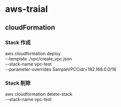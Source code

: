 # aws-traial

## cloudFormation

### Stack 作成

aws cloudformation deploy \
 --template ./vpc/create_vpc.json \
 --stack-name vpc-test \
 --parameter-overrides SampleVPCCidr=192.168.0.0/16

### Stack 削除

aws cloudformation delete-stack \
 --stack-name vpc-test
